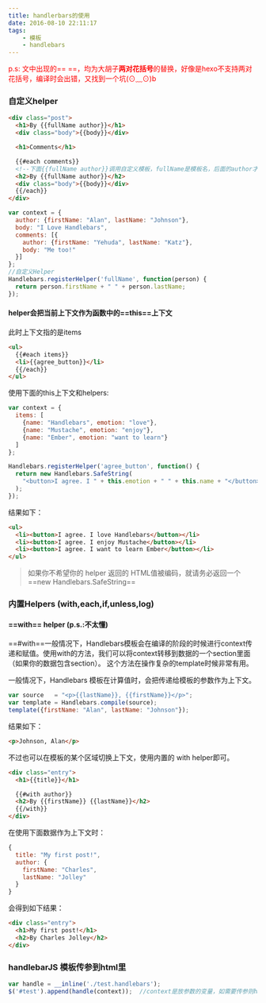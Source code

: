 ```yaml
---
title: handlerbars的使用
date: 2016-08-10 22:11:17
tags:
    - 模板
    - handlebars
---
```


<span style="color:red">p.s: 文中出现的==  ==，均为大胡子**两对花括号**的替换，好像是hexo不支持两对花括号，编译时会出错，又找到一个坑(⊙﹏⊙)b</span>

### 自定义helper

```html
<div class="post">
  <h1>By {{fullName author}}</h1>
  <div class="body">{{body}}</div>

  <h1>Comments</h1>

  {{#each comments}}
  <!--下面{{fullName author}}调用自定义模板，fullName是模板名，后面的author才是函数参数-->
  <h2>By {{fullName author}}</h2>   
  <div class="body">{{body}}</div>
  {{/each}}
</div>
```

```javascript
var context = {
  author: {firstName: "Alan", lastName: "Johnson"},
  body: "I Love Handlebars",
  comments: [{
    author: {firstName: "Yehuda", lastName: "Katz"},
    body: "Me too!"
  }]
};
//自定义Helper
Handlebars.registerHelper('fullName', function(person) {
  return person.firstName + " " + person.lastName;
});
```

<!--more-->

#### helper会把当前上下文作为函数中的==this==上下文

此时上下文指的是items
```html
<ul>
  {{#each items}}
  <li>{{agree_button}}</li>
  {{/each}}
</ul>
```

使用下面的this上下文和helpers:
```javascript
var context = {
  items: [
    {name: "Handlebars", emotion: "love"},
    {name: "Mustache", emotion: "enjoy"},
    {name: "Ember", emotion: "want to learn"}
  ]
};

Handlebars.registerHelper('agree_button', function() {
  return new Handlebars.SafeString(
    "<button>I agree. I " + this.emotion + " " + this.name + "</button>"
  );
});
```

结果如下：

```html
<ul>
  <li><button>I agree. I love Handlebars</button></li>
  <li><button>I agree. I enjoy Mustache</button></li>
  <li><button>I agree. I want to learn Ember</button></li>
</ul>
```

> 如果你不希望你的 helper 返回的 HTML值被编码，就请务必返回一个 ==new Handlebars.SafeString==

<!--more-->

### 内置Helpers (with,each,if,unless,log)

#### ==with== helper (p.s.:不太懂)

==#with==一般情况下，Handlebars模板会在编译的阶段的时候进行context传递和赋值。使用with的方法，我们可以将context转移到数据的一个section里面（如果你的数据包含section）。 这个方法在操作复杂的template时候非常有用。

一般情况下，Handlebars 模板在计算值时，会把传递给模板的参数作为上下文。

```javascript
var source   = "<p>{{lastName}}, {{firstName}}</p>";
var template = Handlebars.compile(source);
template({firstName: "Alan", lastName: "Johnson"});
```

结果如下：

```html
<p>Johnson, Alan</p>
```

不过也可以在模板的某个区域切换上下文，使用内置的 with helper即可。

```html
<div class="entry">
  <h1>{{title}}</h1>

  {{#with author}}
  <h2>By {{firstName}} {{lastName}}</h2>
  {{/with}}
</div>
```

在使用下面数据作为上下文时：

```javascript
{
  title: "My first post!",
  author: {
    firstName: "Charles",
    lastName: "Jolley"
  }
}
```

会得到如下结果：

```html
<div class="entry">
  <h1>My first post!</h1>
  <h2>By Charles Jolley</h2>
</div>
```

### handlebarJS 模板传参到html里

```javascript
var handle = __inline('./test.handlebars');
$('#test').append(handle(context));  //context是放参数的变量，如需要传参则handle(data)，如不需要传参则handle
```